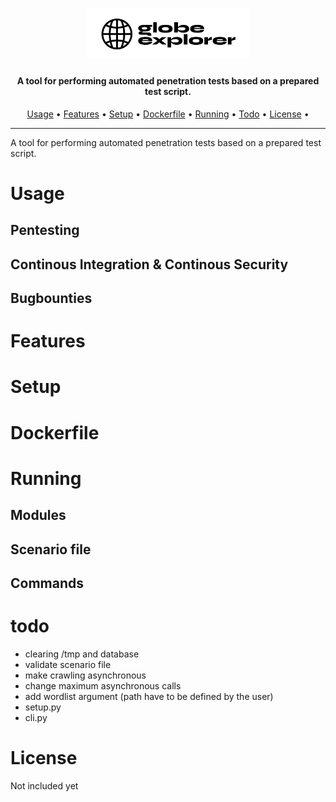 <h1 align="center">
  <img src="logo.jpg" alt="globeexplorer" width="260px"></a>
  <br>
</h1>

<h4 align="center">A tool for performing automated penetration tests based on a prepared test script.</h4>
      
<p align="center">
  <a href="#usage">Usage</a> •
  <a href="#features">Features</a> •
  <a href="#setup">Setup</a> •
  <a href="#dockerfile">Dockerfile</a> •
  <a href="#running">Running</a> •
  <a href="#todo">Todo</a> •
  <a href="#license">License</a> •
</p>

---


A tool for performing automated penetration tests based on a prepared test script.

# Usage

## Pentesting

## Continous Integration & Continous Security

## Bugbounties

# Features

# Setup

# Dockerfile

# Running

## Modules

## Scenario file

## Commands



# todo
- clearing /tmp and database
- validate scenario file
- make crawling asynchronous
- change maximum asynchronous calls
- add wordlist argument (path have to be defined by the user)
- setup.py
- cli.py

# License
Not included yet
